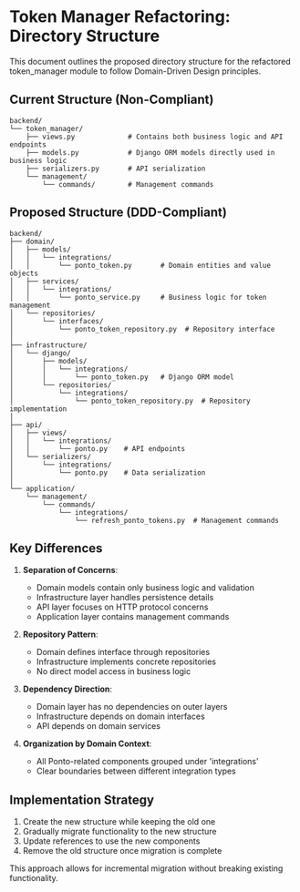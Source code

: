 # Token Manager Refactoring: Directory Structure

This document outlines the proposed directory structure for the refactored token_manager module to follow Domain-Driven Design principles.

## Current Structure (Non-Compliant)

```
backend/
└── token_manager/
    ├── views.py             # Contains both business logic and API endpoints
    ├── models.py            # Django ORM models directly used in business logic
    ├── serializers.py       # API serialization
    └── management/
        └── commands/        # Management commands
```

## Proposed Structure (DDD-Compliant)

```
backend/
├── domain/
│   ├── models/
│   │   └── integrations/
│   │       └── ponto_token.py       # Domain entities and value objects
│   ├── services/
│   │   └── integrations/
│   │       └── ponto_service.py     # Business logic for token management
│   └── repositories/
│       └── interfaces/
│           └── ponto_token_repository.py  # Repository interface
│
├── infrastructure/
│   └── django/
│       ├── models/
│       │   └── integrations/
│       │       └── ponto_token.py   # Django ORM model
│       └── repositories/
│           └── integrations/
│               └── ponto_token_repository.py  # Repository implementation
│
├── api/
│   ├── views/
│   │   └── integrations/
│   │       └── ponto.py    # API endpoints
│   └── serializers/
│       └── integrations/
│           └── ponto.py    # Data serialization
│
└── application/
    └── management/
        └── commands/
            └── integrations/
                └── refresh_ponto_tokens.py  # Management commands
```

## Key Differences

1. **Separation of Concerns**:
   - Domain models contain only business logic and validation
   - Infrastructure layer handles persistence details
   - API layer focuses on HTTP protocol concerns
   - Application layer contains management commands

2. **Repository Pattern**:
   - Domain defines interface through repositories
   - Infrastructure implements concrete repositories
   - No direct model access in business logic

3. **Dependency Direction**:
   - Domain layer has no dependencies on outer layers
   - Infrastructure depends on domain interfaces
   - API depends on domain services

4. **Organization by Domain Context**:
   - All Ponto-related components grouped under 'integrations'
   - Clear boundaries between different integration types

## Implementation Strategy

1. Create the new structure while keeping the old one
2. Gradually migrate functionality to the new structure
3. Update references to use the new components
4. Remove the old structure once migration is complete

This approach allows for incremental migration without breaking existing functionality. 